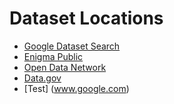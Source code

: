 # Dataset Locations

* [Google Dataset Search](https://toolbox.google.com/datasetsearch)
* [Enigma Public](https://public.enigma.com/#under-the-radar)
* [Open Data Network](https://www.opendatanetwork.com/)
* [Data.gov](https://www.data.gov/)
* [Test] (www.google.com)